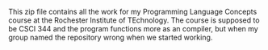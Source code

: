 This zip file contains all the work for my Programming Language Concepts course at the Rochester Institute of TEchnology. The course is supposed to be CSCI 344 and the program functions more as an compiler, but when my group named the repository wrong when we started working.
